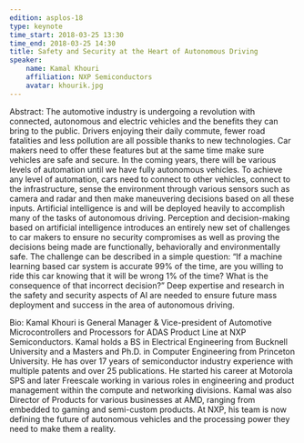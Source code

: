 ```yaml
---
edition: asplos-18
type: keynote
time_start: 2018-03-25 13:30
time_end: 2018-03-25 14:30
title: Safety and Security at the Heart of Autonomous Driving
speaker:
    name: Kamal Khouri
    affiliation: NXP Semiconductors
    avatar: khourik.jpg
---
```

Abstract: The automotive industry is undergoing a revolution with connected, autonomous and electric vehicles and the benefits they can bring to the public. Drivers enjoying their daily commute, fewer road fatalities and less pollution are all possible thanks to new technologies. Car makers need to offer these features but at the same time make sure vehicles are safe and secure. In the coming years, there will be various levels of automation until we have fully autonomous vehicles. To achieve any level of automation, cars need to connect to other vehicles, connect to the infrastructure, sense the environment through various sensors such as camera and radar and then make maneuvering decisions based on all these inputs. Artificial intelligence is and will be deployed heavily to accomplish many of the tasks of autonomous driving. Perception and decision-making based on artificial intelligence introduces an entirely new set of challenges to car makers to ensure no security compromises as well as proving the decisions being made are functionally, behaviorally and environmentally safe. The challenge can be described in a simple question: “If a machine learning based car system is accurate 99% of the time, are you willing to ride this car knowing that it will be wrong 1% of the time? What is the consequence of that incorrect decision?” Deep expertise and research in the safety and security aspects of AI are needed to ensure future mass deployment and success in the area of autonomous driving.

Bio: Kamal Khouri is General Manager & Vice-president of Automotive Microcontrollers and Processors for ADAS Product Line at NXP Semiconductors. Kamal holds a BS in Electrical Engineering from Bucknell University and a Masters and Ph.D. in Computer Engineering from Princeton University. He has over 17 years of semiconductor industry experience with multiple patents and over 25 publications. He started his career at Motorola SPS and later Freescale working in various roles in engineering and product management within the compute and networking divisions. Kamal was also Director of Products for various businesses at AMD, ranging from embedded to gaming and semi-custom products. At NXP, his team is now defining the future of autonomous vehicles and the processing power they need to make them a reality.
